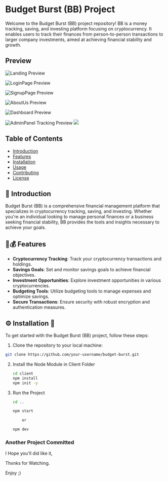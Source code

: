 # Budget Burst (BB) Project

Welcome to the Budget Burst (BB) project repository! BB is a money tracking, saving, and investing platform focusing on cryptocurrency. It enables users to track their finances from person-to-person transactions to larger company investments, aimed at achieving financial stability and growth.

## Preview

![Landing Preview](https://blogger.googleusercontent.com/img/a/AVvXsEiGG_--dnhTGRBrLBap6JJCf1UWop9xR_tOJWe2e5Lixy9DEZyJDxTEA-GBUMtuV7Z4FWjvsX1CUt4K1xOmaUSQ1fnm93vF_KoVTucSA4WDIr1EWD5SF38tjnTCxWlbJ2LbyV0dCt-HifhCImCiZvDFjcaw3ux2gDDDnXW_X-4HmO_03obnWMbQ7UcJly0)

![LoginPage Preview](https://blogger.googleusercontent.com/img/a/AVvXsEgu4U0skq_feZGa1-lPmL4m2Y9k9jNW8hLB2wqvmlbJMFOs3kThVBYrZK3ARKi5WGkEeBllL16QSRYVKy5BBe_xURO5iZdLOFJ0RAu9Wnth5-zoMQaqNjAIUB3AujiM1SlI_PfvOec00NlZFmHq9KE6Eywfi-NHX4fcPF_w-wNj413mVyofYew75FWOAZg)

![SignupPage Preview](https://blogger.googleusercontent.com/img/a/AVvXsEhev_FFz6WJT7eXyv-SfOkiQtG8GKdgy7_Zett_q-CDo4SqdqKlP3dBC3_finIofbczByRbLSgUcMCuR3o2Hk-efm2D7zR83m1VE6fh7YOd_QePIl5DExHrDvlUA034pWLJmtD8oG7oPnc2-kTXsCtd08LAr9vfR8lAGHnC1zFQxMvnlmvjOhT04NGVHtA)

![AboutUs Preview](https://blogger.googleusercontent.com/img/a/AVvXsEiuNS-v-XlRZFHDogiiD2DGpFHT8OuyB6DRoFFt0Fm5j-CzL49PCt2xtFUL-6C0pyXK_sPyV6THGb-XWO6LtH50GEvGCE_Ts9sYr8JsJuZgTn4Lq2zuJ0z-5Uplcz_JqlN7S7-SwzcZybrLwPI0vPdXpxT4_xIjImFsFQlM4SsT0N3zjqX24gQgOaE-zh0)

![Dashboard Preview](https://blogger.googleusercontent.com/img/a/AVvXsEi62ClLY8AjvxaDrtIntmqlaSGombSYav5LA0SHeRXSshMuawuz1W-35LvWpiuMCAGyTmn5-zsCqqYD_jCd8bZ0nrgZC3KN_xCEff-0M5smjiUod-oBjm8AIbSrAi97AWXytUL0I8zQ4ly7r6GLSDxE50FtJifOHGxqNzPszzpq1OXofClfbjgBCLqz518)

![AdminPanel Tracking Preview](https://blogger.googleusercontent.com/img/a/AVvXsEgVM5r4KzM5bDgQlJWQQM9NFqC79VDb5r-rFqIozxNcfRn_sxgJeIxchmOU6c5ABs0_xswToLKpFUNpYx8MwHCwlWz81OdpRc5yOpMoKt1YkXqsKIPiBF_cOGi9ZashL649GS-AvZlsOMg5Srg3xs0Y94JdIfnp6LWtcQ8WrzH5vNGoNDpB5w-nohbayVQ)
![](https://blogger.googleusercontent.com/img/a/AVvXsEhlunrslHsq5oyidkWmjbu8xw_B3wTx85zG1icl7sRAf2CqO6-9c_XhpcERXTPZ7DNIxJ0WUELb_iEY271JDq3I50tvsiPSbujtR4KvXnuXSzBDSu7X1cmx5BanWN7J_FGoacA4E0s0gqOvEyvPkIWyzd6GrVoGi8Nel2AbPbixYMvfihNU7dyuwkVAess)

## Table of Contents

- [Introduction](#introduction)
- [Features](#features)
- [Installation](#installation)
- [Usage](#usage)
- [Contributing](#contributing)
- [License](#license)

## 📖 Introduction

Budget Burst (BB) is a comprehensive financial management platform that specializes in cryptocurrency tracking, saving, and investing. Whether you're an individual looking to manage personal finances or a business seeking financial stability, BB provides the tools and insights necessary to achieve your goals.

## 💸💰 Features 
- **Cryptocurrency Tracking**: Track your cryptocurrency transactions and holdings.
- **Savings Goals**: Set and monitor savings goals to achieve financial objectives.
- **Investment Opportunities**: Explore investment opportunities in various cryptocurrencies.
- **Budgeting Tools**: Utilize budgeting tools to manage expenses and optimize savings.
- **Secure Transactions**: Ensure security with robust encryption and authentication measures.

## ⚙️ Installation 🧪

To get started with the Budget Burst (BB) project, follow these steps:

1.  Clone the repository to your local machine:

   ```bash
   git clone https://github.com/your-username/budget-burst.git
```

2. Install the Node Module in Client Folder

    ```bash
    cd client
    npm install
    npm init -y
    ```
    
3. Run the Project

    ```bash
    cd .. 
    
    npm start

        or

    npm dev 
    ```

### Another Project Committed
I Hope you'll did like it,

Thxnks for Watching.

Enjoy ;)
